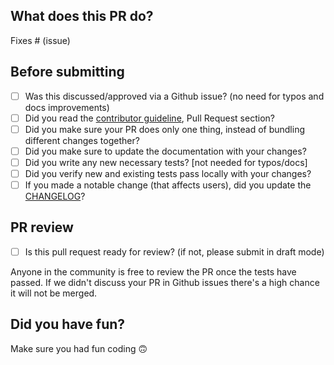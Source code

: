 ## What does this PR do?

<!--
Please include a summary of the change and which issue is fixed.
 Please also include relevant motivation and context.
 List any dependencies that are required for this change.
-->

Fixes # (issue)

## Before submitting
- [ ] Was this discussed/approved via a Github issue? (no need for typos and docs improvements)
- [ ] Did you read the [contributor guideline](https://github.com/PyTorchLightning/pytorch-lightning-bolts/blob/master/.github/CONTRIBUTING.md), Pull Request section?
- [ ] Did you make sure your PR does only one thing, instead of bundling different changes together?
- [ ] Did you make sure to update the documentation with your changes?
- [ ] Did you write any new necessary tests? [not needed for typos/docs]
- [ ] Did you verify new and existing tests pass locally with your changes?
- [ ] If you made a notable change (that affects users), did you update the [CHANGELOG](https://github.com/PyTorchLightning/pytorch-lightning-bolts/blob/master/CHANGELOG.md)?

<!-- For CHANGELOG separate each item in unreleased section by a blank line to reduce collisions -->

## PR review
 - [ ] Is this pull request ready for review? (if not, please submit in draft mode)

Anyone in the community is free to review the PR once the tests have passed.
If we didn't discuss your PR in Github issues there's a high chance it will not be merged.

## Did you have fun?
Make sure you had fun coding 🙃
